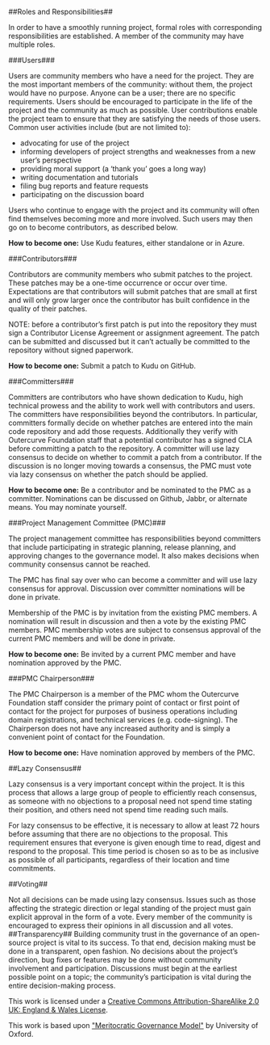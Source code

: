 ##Roles and Responsibilities##

In order to have a smoothly running project, formal roles with corresponding responsibilities are established. A member of the community may have multiple roles.

###Users###

Users are community members who have a need for the project. They are the most important members of the community: without them, the project would have no purpose. Anyone can be a user; there are no specific requirements.
Users should be encouraged to participate in the life of the project and the community as much as possible. User contributions enable the project team to ensure that they are satisfying the needs of those users. Common user activities include (but are not limited to):

* advocating for use of the project
* informing developers of project strengths and weaknesses from a new user’s perspective
* providing moral support (a ‘thank you’ goes a long way)
* writing documentation and tutorials
* filing bug reports and feature requests
* participating on the discussion board

Users who continue to engage with the project and its community will often find themselves becoming more and more involved. Such users may then go on to become contributors, as described below.

**How to become one:** Use Kudu features, either standalone or in Azure.

###Contributors###

Contributors are community members who submit patches to the project. These patches may be a one-time occurrence or occur over time. Expectations are that contributors will submit patches that are small at first and will only grow larger once the contributor has built confidence in the quality of their patches.

NOTE: before a contributor’s first patch is put into the repository they must sign a Contributor License Agreement or assignment agreement. The patch can be submitted and discussed but it can’t actually be committed to the repository without signed paperwork.

**How to become one:** Submit a patch to Kudu on GitHub.

###Committers###

Committers are contributors who have shown dedication to Kudu, high technical prowess and the ability to work well with contributors and users. The committers have responsibilities beyond the contributors. In particular, committers formally decide on whether patches are entered into the main code repository and add those requests. Additionally they verify with Outercurve Foundation staff that a potential contributor has a signed CLA before committing a patch to the repository. A committer will use lazy consensus to decide on whether to commit a patch from a contributor. If the discussion is no longer moving towards a consensus, the PMC must vote via lazy consensus on whether the patch should be applied.

**How to become one:** Be a contributor and be nominated to the PMC as a committer. Nominations can be discussed on Github, Jabbr, or alternate means. You may nominate yourself.

###Project Management Committee (PMC)###

The project management committee has responsibilities beyond committers that include participating in strategic planning, release planning, and approving changes to the governance model. It also makes decisions when community consensus cannot be reached.

The PMC has final say over who can become a committer and will use lazy consensus for approval. Discussion over committer nominations will be done in private.

Membership of the PMC is by invitation from the existing PMC members. A nomination will result in discussion and then a vote by the existing PMC members. PMC membership votes are subject to consensus approval of the current PMC members and will be done in private.

**How to become one:** Be invited by a current PMC member and have nomination approved by the PMC.

###PMC Chairperson###

The PMC Chairperson is a member of the PMC whom the Outercurve Foundation staff consider the primary point of contact or first point of contact for the project for purposes of business operations including domain registrations, and technical services (e.g. code-signing). The Chairperson does not have any increased authority and is simply a convenient point of contact for the Foundation.

**How to become one:** Have nomination approved by members of the PMC.

##Lazy Consensus##

Lazy consensus is a very important concept within the project. It is this process that allows a large group of people to efficiently reach consensus, as someone with no objections to a proposal need not spend time stating their position, and others need not spend time reading such mails.

For lazy consensus to be effective, it is necessary to allow at least 72 hours before assuming that there are no objections to the proposal. This requirement ensures that everyone is given enough time to read, digest and respond to the proposal. This time period is chosen so as to be as inclusive as possible of all participants, regardless of their location and time commitments.

##Voting##

Not all decisions can be made using lazy consensus. Issues such as those affecting the strategic direction or legal standing of the project must gain explicit approval in the form of a vote. Every member of the community is encouraged to express their opinions in all discussion and all votes.
##Transparency##
Building community trust in the governance of an open-source project is vital to its success. To that end, decision making must be done in a transparent, open fashion. No decisions about the project’s direction, bug fixes or features may be done without community involvement and participation. Discussions must begin at the earliest possible point on a topic; the community’s participation is vital during the entire decision-making process.

This work is licensed under a [Creative Commons Attribution-ShareAlike 2.0 UK: England & Wales License](http://creativecommons.org/licenses/by-sa/2.0/uk/).

This work is based upon ["Meritocratic Governance Model"](http://www.oss-watch.ac.uk/resources/meritocraticGovernanceModel) by University of Oxford.